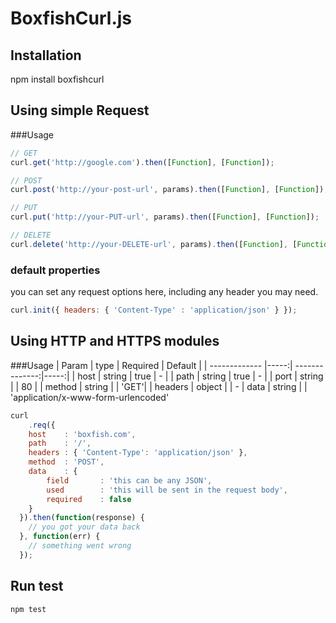 # BoxfishCurl.js

## Installation

npm install boxfishcurl

## Using simple Request
###Usage
```javascript
// GET
curl.get('http://google.com').then([Function], [Function]);
```
```javascript
// POST
curl.post('http://your-post-url', params).then([Function], [Function]);
```
```javascript
// PUT
curl.put('http://your-PUT-url', params).then([Function], [Function]);
```
```javascript
// DELETE
curl.delete('http://your-DELETE-url', params).then([Function], [Function]);
```
### default properties
you can set any request options here, including any header you may need.

``` javascript
curl.init({ headers: { 'Content-Type' : 'application/json' } });
```
## Using HTTP and HTTPS modules
###Usage
| Param         | type |  Required      | Default  |
| ------------- |-----:| --------------:|-----:|
| host          | string | true | - |
| path          | string | true | - |
| port          | string | | 80 |
| method        | string | | 'GET'|
| headers       | object | | -
| data          | string | | 'application/x-www-form-urlencoded'


``` javascript
curl
	.req({
    host    : 'boxfish.com',
    path    : '/',
    headers : { 'Content-Type': 'application/json' },
    method  : 'POST',
    data    : {
        field       : 'this can be any JSON',
        used        : 'this will be sent in the request body',
        required    : false
    }
  }).then(function(response) {
    // you got your data back
  }, function(err) {
    // something went wrong
  });
```

## Run test

```
npm test
```
